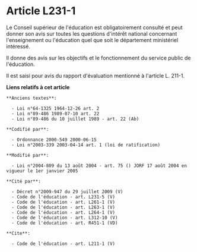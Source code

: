 # Article L231-1

Le Conseil supérieur de l'éducation est obligatoirement consulté et peut donner son avis sur toutes les questions d'intérêt
national concernant l'enseignement ou l'éducation quel que soit le département ministériel intéressé. 

Il donne des avis sur les objectifs et le fonctionnement du service public de l'éducation. 

Il est saisi pour avis du rapport d'évaluation mentionné à l'article L. 211-1.

**Liens relatifs à cet article**

	**Anciens textes**:

	  - Loi n°64-1325 1964-12-26 art. 2
	  - Loi n°89-486 1989-07-10 art. 22
	  - Loi n°89-486 du 10 juillet 1989 - art. 22 (Ab)

	**Codifié par**:

	  - Ordonnance 2000-549 2000-06-15
	  - Loi n°2003-339 2003-04-14 art. 1 (loi de ratification)

	**Modifié par**:

	  - Loi n°2004-809 du 13 août 2004 - art. 75 () JORF 17 août 2004 en vigueur le 1er janvier 2005

	**Cité par**:

	  - Décret n°2009-947 du 29 juillet 2009 (V)
	  - Code de l'éducation - art. L231-5 (V)
	  - Code de l'éducation - art. L261-1 (V)
	  - Code de l'éducation - art. L263-1 (V)
	  - Code de l'éducation - art. L264-1 (V)
	  - Code de l'éducation - art. L312-10 (V)
	  - Code de l'éducation - art. R451-1 (VD)

	**Cite**:

	  - Code de l'éducation - art. L211-1 (V)
